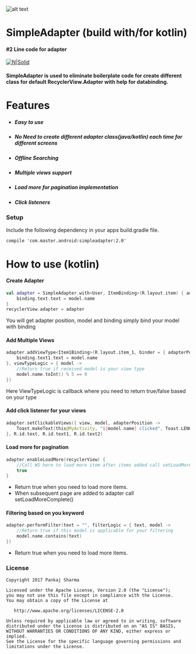 ![alt text](http://url/to/img.png)

# SimpleAdapter (build with/for kotlin) 
####  #2 Line code for adapter

[![N|Solid](https://img.shields.io/badge/Android%20Arsenal-Simpler%20Recycler%20View%20Adapter-brightgreen.svg)](https://android-arsenal.com/details/1/5354)

#### SimpleAdapter is used to eliminate boilerplate code for create different class for default RecyclerView.Adapter with help for databinding.

# Features
- ##### Easy to use
- ##### No Need to create different adapter class(java/kotlin) each time for different screens
- ##### Offline Searching
- ##### Multiple views support
- ##### Load more for pagination implementation
- ##### Click listeners

### Setup
Include the following dependency in your apps build.gradle file.
```
compile 'com.master.android:simpleadapter:2.0'
```
# How to use (kotlin)

#### Create Adapter
```kotlin
val adapter = SimpleAdapter.with<User, ItemBinding>(R.layout.item) { adapterPosition, model, binding ->
    binding.text.text = model.name
}
recyclerView.adapter = adapter
```
You will get adapter position, model and binding simply bind your model with binding
#### Add Multiple Views
```kotlin
adapter.addViewType<Item1Binding>(R.layout.item_1, binder = { adapterPosition, model, binding ->
    binding.text1.text = model.name
}, viewTypeLogic = { model ->
    //Return true if received model is your view type
    model.name.toInt() % 5 == 0
})
```
 Here ViewTypeLogic is callback where you need to return true/false based on your type
 
 #### Add click listener for your views
```kotlin
adapter.setClickableViews({ view, model, adapterPosition ->
    Toast.makeText(this@MyActivity, "${model.name} clicked", Toast.LENGTH_SHORT).show()
}, R.id.text, R.id.text1, R.id.text2)
```
 #### Load more for pagination
```kotlin
adapter.enableLoadMore(recyclerView) {
    //Call WS here to load more item after items added call setLoadMoreComplete(), If there are more data to load return `true` else `false`
    true
}
```
- Return true when you need to load more items.
- When subsequent page are added to adapter call setLoadMoreComplete()

#### Filtering based on you keyword
```kotlin
adapter.performFilter(text = "", filterLogic = { text, model ->
    //Return true if this model is applicable for your filtering
    model.name.contains(text)
})
```
- Return true when you need to load more items.

### License
```
Copyright 2017 Pankaj Sharma

Licensed under the Apache License, Version 2.0 (the "License");
you may not use this file except in compliance with the License.
You may obtain a copy of the License at

   http://www.apache.org/licenses/LICENSE-2.0

Unless required by applicable law or agreed to in writing, software
distributed under the License is distributed on an "AS IS" BASIS,
WITHOUT WARRANTIES OR CONDITIONS OF ANY KIND, either express or implied.
See the License for the specific language governing permissions and
limitations under the License.
```
